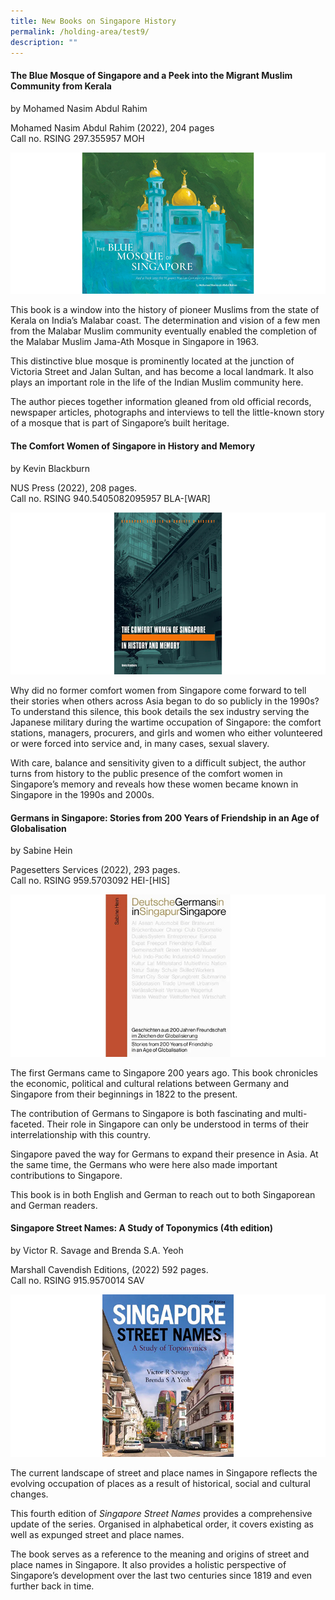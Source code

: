 ```yaml
---
title: New Books on Singapore History
permalink: /holding-area/test9/
description: ""
---
```

#### **The Blue Mosque of Singapore and a Peek into the Migrant Muslim Community from Kerala**
by Mohamed Nasim Abdul Rahim

Mohamed Nasim Abdul Rahim (2022), 204 pages
<br>
Call no. RSING 297.355957 MOH

![](/images/Vol%2018%20Issue%204/New%20Books/book1.png)

This book is a window into the history of pioneer Muslims from the state of Kerala on India’s Malabar coast. The determination and vision of a few men from the Malabar Muslim community eventually enabled the completion of the Malabar Muslim Jama-Ath Mosque in Singapore in 1963.

This distinctive blue mosque is prominently located at the junction of Victoria Street and Jalan Sultan, and has become a local landmark. It also plays an important role in the life of the Indian Muslim community here.

The author pieces together information gleaned from old official records, newspaper articles, photographs and interviews to tell the little-known story of a mosque that is part of Singapore’s built heritage.

#### **The Comfort Women of Singapore in History and Memory**
by Kevin Blackburn

NUS Press (2022), 208 pages. <br>
Call no. RSING 940.5405082095957 BLA-[WAR]

![](/images/Vol%2018%20Issue%204/New%20Books/book2.png)

Why did no former comfort women from Singapore come forward to tell their stories when others across Asia began to do so publicly in the 1990s? To understand this silence, this book details the sex industry serving the Japanese military during the wartime occupation of Singapore: the comfort stations, managers, procurers, and girls and women who either volunteered or were forced into service and, in many cases, sexual slavery. 

With care, balance and sensitivity given to a difficult subject, the author turns from history to the public presence of the comfort women in Singapore’s memory and reveals how these women became known in Singapore in the 1990s and 2000s.

#### **Germans in Singapore: Stories from 200 Years of Friendship in an Age of Globalisation**
by Sabine Hein 

Pagesetters Services (2022), 293 pages. <br> Call no. RSING 959.5703092 HEI-[HIS]

![](/images/Vol%2018%20Issue%204/New%20Books/book3.png)

The first Germans came to Singapore 200 years ago. This book chronicles the economic, political and cultural relations between Germany and Singapore from their beginnings in 1822 to the present.

The contribution of Germans to Singapore is both fascinating and multi-faceted. Their role in Singapore can only be understood in terms of their interrelationship with this country. 

Singapore paved the way for Germans to expand their presence in Asia. At the same time, the Germans who were here also made important contributions to Singapore. 

This book is in both English and German to reach out to both Singaporean and German readers.

#### **Singapore Street Names: A Study of Toponymics (4th edition)**
by Victor R. Savage and Brenda S.A. Yeoh

Marshall Cavendish Editions, (2022) 
592 pages. <br>
Call no. RSING 915.9570014 SAV

![](/images/Vol%2018%20Issue%204/New%20Books/book4.png)

The current landscape of street and place names in Singapore reflects the evolving occupation of places as a result of historical, social and cultural changes.

This fourth edition of *Singapore Street Names* provides a comprehensive update of the series. Organised in alphabetical order, it covers existing as well as expunged street and place names. 

The book serves as a reference to the meaning and origins of street and place names in Singapore. It also provides a holistic perspective of Singapore’s development over the last two centuries since 1819 and even further back in time.